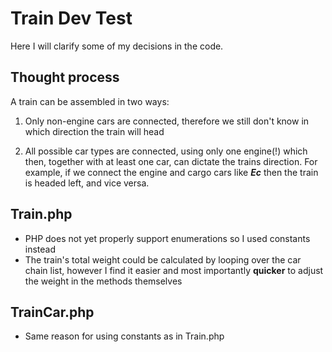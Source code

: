 # Train Dev Test

Here I will clarify some of my decisions in the code.

## Thought process

A train can be assembled in two ways:

1. Only non-engine cars are connected, therefore we still don't know in which direction
   the train will head

2. All possible car types are connected, using only one engine(!) which then,
   together with at least one car, can dictate the trains direction.
   For example, if we connect the engine and cargo cars like **_Ec_** then the train is headed left, and vice versa.

## Train.php

- PHP does not yet properly support enumerations so I used constants instead
- The train's total weight could be calculated by looping over the car chain list,
  however I find it easier and most importantly **quicker** to adjust the weight in the
  methods themselves

## TrainCar.php

- Same reason for using constants as in Train.php
